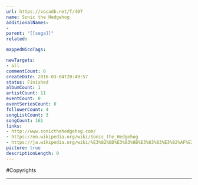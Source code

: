 ```yaml
---
url: https://vocadb.net/T/407
name: Sonic the Hedgehog
additionalNames: 
- 
parent: "[[sega]]"
related:

mappedNicoTags:

newTargets:
- all
commentCount: 0
createDate: 2016-03-04T20:49:57
status: Finished
albumCount: 1
artistCount: 11
eventCount: 0
eventSeriesCount: 0
followerCount: 4
songListCount: 3
songCount: 161
links: 
- http://www.sonicthehedgehog.com/
- https://en.wikipedia.org/wiki/Sonic_the_Hedgehog
- https://ja.wikipedia.org/wiki/%E3%82%BD%E3%83%8B%E3%83%83%E3%82%AF%E3%82%B7%E3%83%AA%E3%83%BC%E3%82%BA
picture: true
descriptionLength: 0
---
```


#Copyrights



---

